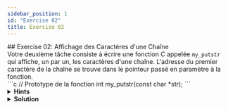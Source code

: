 ```yaml
---
sidebar_position: 1
id: "Exercise 02"
title: Exercise 02
---
```


<link href="https://fonts.cdnfonts.com/css/poppins" rel="stylesheet"/>
<div style={{ fontFamily: 'Poppins, sans-serif' }}>
## <span style={{ color: 'var(--md-secondary-title-color)' }}>Exercise 02: Affichage des Caractères d'une Chaîne</span>
<div>
    Votre deuxième tâche consiste à écrire une fonction C appelée <code>my_putstr</code> qui affiche, un par un, les caractères d'une chaîne. L'adresse du premier caractère de la chaîne se trouve dans le pointeur passé en paramètre à la fonction.
    <br/>
    ```c
    // Prototype de la fonction
    int my_putstr(const char *str);
    ```
    <br/>
</div>
<details>
    <summary><strong>Hints</strong></summary>
    <div>
        Avant de plonger dans la solution, voici quelques indices pour vous aider à aborder le problème :
        <ul>
            <li>Comprenez comment les chaînes de caractères sont représentées en C à l'aide de tableaux de caractères terminés par un caractère nul.</li>
            <li>Renseignez-vous sur l'arithmétique des pointeurs et comment elle peut être utilisée pour parcourir une chaîne de caractères.</li>
            <li>Pensez à utiliser une boucle while pour parcourir les caractères de la chaîne.</li>
            <li>Utilisez la fonction <code>my_putchar</code> fournie pour afficher chaque caractère.</li>
        </ul>
        Ces indices devraient vous donner un bon point de départ pour travailler sur l'exercice. Bonne chance !
    </div>
</details>
<details>
    <summary><strong>Solution</strong></summary>
    ```c
    #include <unistd.h>

    void my_putchar(char c)
    {
        write(1, &c, 1);
    }

    /*
    * Cette fonction, my_putstr, affiche les caractères d'une chaîne
    * un par un en utilisant la fonction my_putchar.
    */
    int my_putstr(const char *str) {
        // Parcourir la chaîne jusqu'à ce que le caractère nul '\0' soit atteint
        for (int i = 0; str[i] != '\0'; i++) {
            // Afficher le caractère actuel en utilisant la fonction my_putchar
            my_putchar(str[i]);
        }

        // Retourner 0 pour indiquer une exécution réussie
        return 0;
    }
    ```
    Explication :

    - Dans cette solution, nous utilisons une boucle for pour parcourir chaque caractère de la chaîne passée en paramètre.
    - La boucle continue jusqu'à ce que le caractère nul '\0' soit rencontré, indiquant la fin de la chaîne.
    - À l'intérieur de la boucle, nous utilisons l'indexation (`str[i]`) pour accéder à chaque caractère de la chaîne et le passer à la fonction `my_putchar` pour l'afficher.
    - Ce processus se poursuit jusqu'à ce que tous les caractères de la chaîne aient été imprimés.
</details>
</div>
